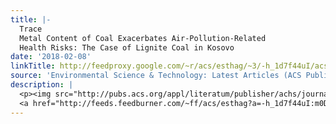 ```yaml
---
title: |-
  Trace
  Metal Content of Coal Exacerbates Air-Pollution-Related
  Health Risks: The Case of Lignite Coal in Kosovo
date: '2018-02-08'
linkTitle: http://feedproxy.google.com/~r/acs/esthag/~3/-h_1d7f44uI/acs.est.7b04254
source: 'Environmental Science & Technology: Latest Articles (ACS Publications)'
description: |
  <p><img src="http://pubs.acs.org/appl/literatum/publisher/achs/journals/content/esthag/0/esthag.ahead-of-print/acs.est.7b04254/20180208/images/medium/es-2017-042545_0002.gif" alt="TOC Graphic"/></p><div><cite>Environmental Science & Technology</cite></div><div>DOI: 10.1021/acs.est.7b04254</div><div class="feedflare">
  <a href="http://feeds.feedburner.com/~ff/acs/esthag?a=-h_1d7f44uI:m0DgEvlkdrI:yIl2AUoC8zA"><img src="http://feeds.feedburner.com/~ff/acs/esthag?d=yIl2AUoC8zA" border="0"></img></a>
---
```

